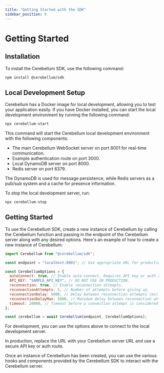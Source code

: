 ```yaml
---
title: "Getting Started with the SDK"
sidebar_position: 0
---
```


# Getting Started

## Installation

To install the Cerebellum SDK, use the following command:

```bash
npm install @cerebellum/sdk
```

## Local Development Setup

Cerebellum has a Docker image for local development, allowing you to test your application easily.
If you have Docker installed, you can start the local development environment by running the following command:

```bash
npx cerebellum-start
```

This command will start the Cerebellum local development environment with the following components:

- The main Cerebellum WebSocket server on port 8001 for real-time communication.
- Example authentication route on port 3000.
- Local DynamoDB server on port 8000.
- Redis server on port 6379.

The DynamoDB is used for message persistence, while Redis servers as a pub/sub system and a cache for presence information.

To stop the local development server, run:

```bash
npx cerebellum-stop
```

## Getting Started

To use the Cerebellum SDK, create a new instance of Cerebellum by calling the Cerebellum function and passing in the endpoint of the Cerebellum server along with any desired options.
Here's an example of how to create a new instance of Cerebellum:

```javascript
import Cerebellum from "@cerebellum/sdk";

const endpoint = "localhost:8001"; // Use appropriate URL for production

const CerebellumOptions = {
  autoConnect: true, // Enable auto-connect. Requires API key or auth route.
  API_KEY: "SAMPLE_API_KEY", // DO NOT USE IN PRODUCTION.
  reconnection: true, // Enable reconnection attempts.
  reconnectionAttempts: 5, // Number of attempts before giving up.
  reconnectionDelay: 5000, // Delay between reconnection attempts (ms).
  reconnectionDelayMax: 5000, // Maximum delay between reconnection attempts (ms).
  timeout: 20000, // Timeout before a connection attempt is considered failed (ms).
};

const cerebellum = await Cerebellum(endpoint, CerebellumOptions);
```

For development, you can use the options above to connect to the local development server.

In production, replace the URL with your Cerebellum server URL and use a secure API key or auth route.

Once an instance of Cerebellum has been created, you can use the various hooks and components provided by the Cerebellum SDK to interact with the Cerebellum server.
